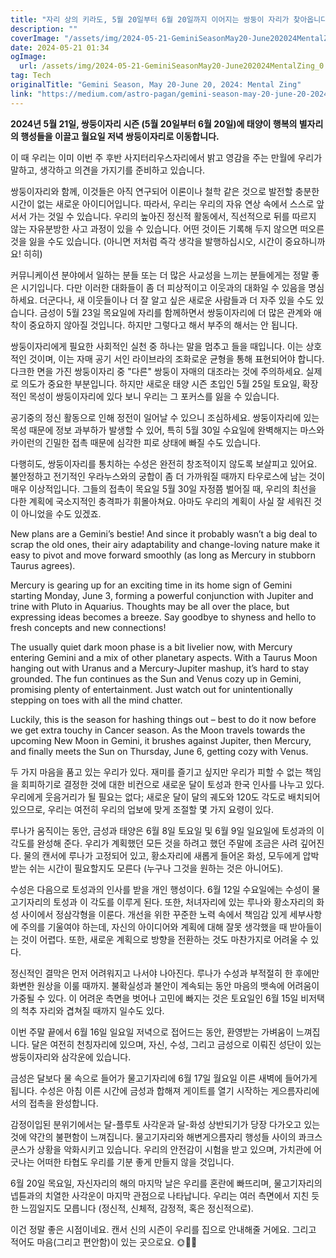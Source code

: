 ```yaml
---
title: "자리 상의 키라도, 5월 20일부터 6월 20일까지 이어지는 쌍둥이 자리가 찾아옵니다혹시 당신의 정신력을 높여줄 별자리에도 불구하고 가벼운 서프라이즈에 대비하십시오"
description: ""
coverImage: "/assets/img/2024-05-21-GeminiSeasonMay20-June202024MentalZing_0.png"
date: 2024-05-21 01:34
ogImage: 
  url: /assets/img/2024-05-21-GeminiSeasonMay20-June202024MentalZing_0.png
tag: Tech
originalTitle: "Gemini Season, May 20-June 20, 2024: Mental Zing"
link: "https://medium.com/astro-pagan/gemini-season-may-20-june-20-2024-mental-zing-e729ddf6e72d"
---
```



**2024년 5월 21일, 쌍둥이자리 시즌 (5월 20일부터 6월 20일)에 태양이 행복의 별자리의 행성들을 이끌고 월요일 저녁 쌍둥이자리로 이동합니다.**

이 때 우리는 이미 이번 주 후반 사지터리우스자리에서 밝고 영감을 주는 만월에 우리가 말하고, 생각하고 의견을 가지기를 준비하고 있습니다.

쌍둥이자리와 함께, 이것들은 아직 연구되어 이론이나 철학 같은 것으로 발전할 충분한 시간이 없는 새로운 아이디어입니다. 따라서, 우리는 우리의 자유 연상 속에서 스스로 앞서서 가는 것일 수 있습니다. 우리의 높아진 정신적 활동에서, 직선적으로 뒤를 따르지 않는 자유분방한 사고 과정이 있을 수 있습니다. 어떤 것이든 기록해 두지 않으면 떠오른 것을 잃을 수도 있습니다. (아니면 저처럼 즉각 생각을 발행하십시오, 시간이 중요하니까요! 히히)

<div class="content-ad"></div>

커뮤니케이션 분야에서 일하는 분들 또는 더 많은 사교성을 느끼는 분들에게는 정말 좋은 시기입니다. 다만 이러한 대화들이 좀 더 피상적이고 이웃과의 대화일 수 있음을 명심하세요. 더군다나, 새 이웃들이나 더 잘 알고 싶은 새로운 사람들과 더 자주 있을 수도 있습니다. 금성이 5월 23일 목요일에 자리를 함께하면서 쌍둥이자리에 더 많은 관계와 애착이 중요하지 않아질 것입니다. 하지만 그렇다고 해서 부주의 해서는 안 됩니다.

쌍둥이자리에게 필요한 사회적인 실천 중 하나는 말을 멈추고 들을 때입니다. 이는 상호적인 것이며, 이는 자매 공기 서인 라이브라의 조화로운 균형을 통해 표현되어야 합니다. 다크한 면을 가진 쌍둥이자리 중 "다른" 쌍둥이 자매의 대조라는 것에 주의하세요. 실제로 의도가 중요한 부분입니다. 하지만 새로운 태양 시즌 초입인 5월 25일 토요일, 확장적인 목성이 쌍둥이자리에 있다 보니 우리는 그 포커스를 잃을 수 있습니다.

공기중의 정신 활동으로 인해 정전이 일어날 수 있으니 조심하세요. 쌍둥이자리에 있는 목성 때문에 정보 과부하가 발생할 수 있어, 특히 5월 30일 수요일에 완벽해지는 마스와 카이런의 긴밀한 접촉 때문에 심각한 피로 상태에 빠질 수도 있습니다.

다행히도, 쌍둥이자리를 통치하는 수성은 완전히 창조적이지 않도록 보살피고 있어요. 불안정하고 전기적인 우라누스와의 궁합이 좀 더 가까워질 때까지 타우로스에 남는 것이 매우 이상적입니다. 그들의 접촉이 목요일 5월 30일 자정쯤 벌어질 때, 우리의 최선을 다한 계획에 국소지적인 충격파가 휘몰아쳐요. 아마도 우리의 계획이 사실 잘 세워진 것이 아니었을 수도 있겠죠.

<div class="content-ad"></div>

New plans are a Gemini’s bestie! And since it probably wasn’t a big deal to scrap the old ones, their airy adaptability and change-loving nature make it easy to pivot and move forward smoothly (as long as Mercury in stubborn Taurus agrees).

Mercury is gearing up for an exciting time in its home sign of Gemini starting Monday, June 3, forming a powerful conjunction with Jupiter and trine with Pluto in Aquarius. Thoughts may be all over the place, but expressing ideas becomes a breeze. Say goodbye to shyness and hello to fresh concepts and new connections!

The usually quiet dark moon phase is a bit livelier now, with Mercury entering Gemini and a mix of other planetary aspects. With a Taurus Moon hanging out with Uranus and a Mercury-Jupiter mashup, it’s hard to stay grounded. The fun continues as the Sun and Venus cozy up in Gemini, promising plenty of entertainment. Just watch out for unintentionally stepping on toes with all the mind chatter.

Luckily, this is the season for hashing things out – best to do it now before we get extra touchy in Cancer season. As the Moon travels towards the upcoming New Moon in Gemini, it brushes against Jupiter, then Mercury, and finally meets the Sun on Thursday, June 6, getting cozy with Venus.

<div class="content-ad"></div>

두 가지 마음을 품고 있는 우리가 있다. 재미를 즐기고 싶지만 우리가 피할 수 없는 책임을 회피하기로 결정한 것에 대한 비컨으로 새로운 달이 토성과 한국 인사를 나누고 있다. 우리에게 웃음거리가 될 필요는 없다; 새로운 달이 달의 궤도와 120도 각도로 배치되어 있으므로, 우리는 여전히 우리의 업보에 맞게 조절할 몇 가지 요령이 있다. 

루나가 움직이는 동안, 금성과 태양은 6월 8일 토요일 및 6월 9일 일요일에 토성과의 이 각도를 완성해 준다. 우리가 계획했던 모든 것을 하려고 했던 주말에 조금은 사려 깊어진다. 물의 캔서에 루나가 고정되어 있고, 황소자리에 새롭게 들어온 화성, 모두에게 압박받는 쉬는 시간이 필요할지도 모른다 (누구나 그것을 원하는 것은 아니어도).

수성은 다음으로 토성과의 인사를 받을 개인 행성이다. 6월 12일 수요일에는 수성이 물고기자리의 토성과 이 각도를 이루게 된다. 또한, 처녀자리에 있는 루나와 황소자리의 화성 사이에서 정삼각형을 이룬다. 개선을 위한 꾸준한 노력 속에서 책임감 있게 세부사항에 주의를 기울여야 하는데, 자신의 아이디어와 계획에 대해 잘못 생각했을 때 받아들이는 것이 어렵다. 또한, 새로운 계획으로 방향을 전환하는 것도 마찬가지로 어려울 수 있다.

정신적인 결막은 먼저 어려워지고 나서야 나아진다. 루나가 수성과 부적절히 한 후에만 화변한 원상을 이룰 때까지. 불확실성과 불안이 계속되는 동안 마음의 뱃속에 어려움이 가중될 수 있다. 이 어려운 측면을 벗어나 고민에 빠지는 것은 토요일인 6월 15일 비저택의 척추 자리와 겹쳐질 때까지 일수도 있다.

<div class="content-ad"></div>

이번 주말 끝에서 6월 16일 일요일 저녁으로 접어드는 동안, 환영받는 가벼움이 느껴집니다. 달은 여전히 천칭자리에 있으며, 자신, 수성, 그리고 금성으로 이뤄진 성단이 있는 쌍둥이자리와 삼각운에 있습니다.

금성은 달보다 물 속으로 들어가 물고기자리에 6월 17일 월요일 이른 새벽에 들어가게 됩니다. 수성은 아침 이른 시간에 금성과 합해져 게이트를 열기 시작하는 게으름자리에서의 접촉을 완성합니다.

감정이입된 분위기에서는 달-플루토 사각운과 달-화성 상반되기가 당장 다가오고 있는 것에 약간의 불편함이 느껴집니다. 물고기자리와 해변게으름자리 행성들 사이의 콰크스쿤스가 상황을 악화시키고 있습니다. 우리의 안전감이 시험을 받고 있으며, 가치관에 어긋나는 어떠한 타협도 우리를 기분 좋게 만들지 않을 것입니다.

6월 20일 목요일, 자신자리의 해의 마지막 날은 우리를 혼란에 빠뜨리며, 물고기자리의 넵튠과의 치열한 사각운이 마지막 관점으로 나타납니다. 우리는 여러 측면에서 지친 듯한 느낌일지도 모릅니다 (정신적, 신체적, 감정적, 혹은 정신적으로).

<div class="content-ad"></div>

이건 정말 좋은 시점이네요. 캔서 신의 시즌이 우리를 집으로 안내해줄 거에요. 그리고 적어도 마음(그리고 편안함)이 있는 곳으로요. 🌞🦀💖